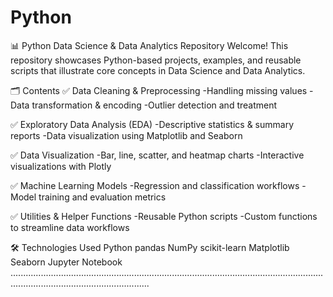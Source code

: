 # Python
📊 Python Data Science & Data Analytics Repository
Welcome! This repository showcases Python-based projects, examples, and reusable scripts that illustrate core concepts in Data Science and Data Analytics.

🗂️ Contents
✅ Data Cleaning & Preprocessing
-Handling missing values
-Data transformation & encoding
-Outlier detection and treatment

✅ Exploratory Data Analysis (EDA)
-Descriptive statistics & summary reports
-Data visualization using Matplotlib and Seaborn

✅ Data Visualization
-Bar, line, scatter, and heatmap charts
-Interactive visualizations with Plotly

✅ Machine Learning Models
-Regression and classification workflows
-Model training and evaluation metrics

✅ Utilities & Helper Functions
-Reusable Python scripts
-Custom functions to streamline data workflows

🛠️ Technologies Used
Python
pandas
NumPy
scikit-learn
Matplotlib
Seaborn
Jupyter Notebook
...................................................................................................................................................................................
